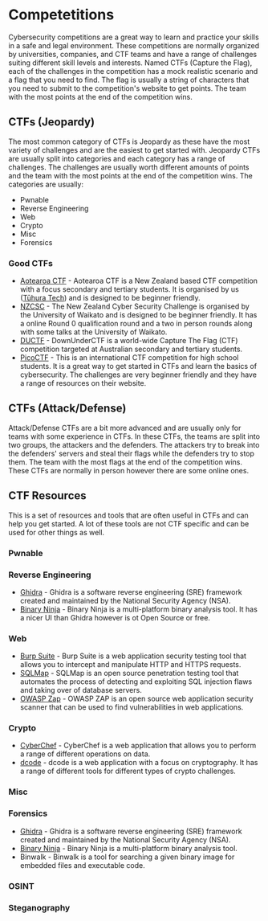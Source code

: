 # Competetitions

Cybersecurity competitions are a great way to learn and practice your skills in a safe and legal environment. These competitions are normally organized by universities, companies, and CTF teams and have a range of challenges suiting different skill levels and interests. Named CTFs (Capture the Flag), each of the challenges in the competition has a mock realistic scenario and a flag that you need to find. The flag is usually a string of characters that you need to submit to the competition's website to get points. The team with the most points at the end of the competition wins.

## CTFs (Jeopardy)

The most common category of CTFs is Jeopardy as these have the most variety of challenges and are the easiest to get started with. Jeopardy CTFs are usually split into categories and each category has a range of challenges. The challenges are usually worth different amounts of points and the team with the most points at the end of the competition wins. The categories are usually:

- Pwnable
- Reverse Engineering
- Web
- Crypto
- Misc
- Forensics

### Good CTFs

- [Aotearoa CTF](https://aotearoactf.com/) - Aotearoa CTF is a New Zealand based CTF competition with a focus secondary and tertiary students. It is organised by us ([Tūhura Tech](https://tuhuratech.org.nz)) and is designed to be beginner friendly.
- [NZCSC](https://cybersecuritychallenge.org.nz) - The New Zealand Cyber Security Challenge is organised by the University of Waikato and is designed to be beginner friendly. It has a online Round 0 qualification round and a two in person rounds along with some talks at the University of Waikato.
- [DUCTF](https://downunderctf.com)  - DownUnderCTF is a world-wide Capture The Flag (CTF) competition targeted at Australian secondary and tertiary students.
- [PicoCTF](https://picoctf.com/) - This is an international CTF competition for high school students. It is a great way to get started in CTFs and learn the basics of cybersecurity. The challenges are very beginner friendly and they have a range of resources on their website.

## CTFs (Attack/Defense)

Attack/Defense CTFs are a bit more advanced and are usually only for teams with some experience in CTFs. In these CTFs, the teams are split into two groups, the attackers and the defenders. The attackers try to break into the defenders' servers and steal their flags while the defenders try to stop them. The team with the most flags at the end of the competition wins. These CTFs are normally in person however there are some online ones.

## CTF Resources

This is a set of resources and tools that are often useful in CTFs and can help you get started. A lot of these tools are not CTF specific and can be used for other things as well.

### Pwnable

### Reverse Engineering

- [Ghidra](https://ghidra-sre.org/) - Ghidra is a software reverse engineering (SRE) framework created and maintained by the National Security Agency (NSA).
- [Binary Ninja](https://binary.ninja/) - Binary Ninja is a multi-platform binary analysis tool. It has a nicer UI than Ghidra however is ot Open Source or free.

### Web

- [Burp Suite](https://portswigger.net/burp) - Burp Suite is a web application security testing tool that allows you to intercept and manipulate HTTP and HTTPS requests.
- [SQLMap](https://sqlmap.org/) - SQLMap is an open source penetration testing tool that automates the process of detecting and exploiting SQL injection flaws and taking over of database servers.
- [OWASP Zap](https://owasp.org/www-project-zap/) - OWASP ZAP is an open source web application security scanner that can be used to find vulnerabilities in web applications.

### Crypto

- [CyberChef](https://gchq.github.io/CyberChef/) - CyberChef is a web application that allows you to perform a range of different operations on data.
- [dcode](https://www.dcode.fr/) - dcode is a web application with a focus on cryptography. It has a range of different tools for different types of crypto challenges.

### Misc

### Forensics

- [Ghidra](https://ghidra-sre.org/) - Ghidra is a software reverse engineering (SRE) framework created and maintained by the National Security Agency (NSA).
- [Binary Ninja](https://binary.ninja/) - Binary Ninja is a multi-platform binary analysis tool.
- Binwalk - Binwalk is a tool for searching a given binary image for embedded files and executable code.

### OSINT

### Steganography
